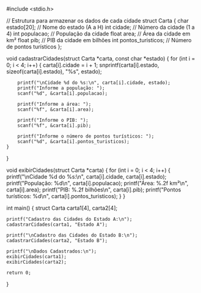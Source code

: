 #include <stdio.h>

// Estrutura para armazenar os dados de cada cidade
struct Carta {
    char estado[20];  // Nome do estado (A a H)
    int cidade;       // Número da cidade (1 a 4)
    int populacao;    // População da cidade
    float area;       // Área da cidade em km²
    float pib;        // PIB da cidade em bilhões
    int pontos_turisticos;  // Número de pontos turísticos
};

void cadastrarCidades(struct Carta *carta, const char *estado) {
    for (int i = 0; i < 4; i++) {
        carta[i].cidade = i + 1;
        snprintf(carta[i].estado, sizeof(carta[i].estado), "%s", estado);
        
        printf("\nCidade %d do %s:\n", carta[i].cidade, estado);
        printf("Informe a população: ");
        scanf("%d", &carta[i].populacao);
        
        printf("Informe a área: ");
        scanf("%f", &carta[i].area);
        
        printf("Informe o PIB: ");
        scanf("%f", &carta[i].pib);
        
        printf("Informe o número de pontos turísticos: ");
        scanf("%d", &carta[i].pontos_turisticos);
    }
}

void exibirCidades(struct Carta *carta) {
    for (int i = 0; i < 4; i++) {
        printf("\nCidade %d do %s:\n", carta[i].cidade, carta[i].estado);
        printf("População: %d\n", carta[i].populacao);
        printf("Área: %.2f km²\n", carta[i].area);
        printf("PIB: %.2f bilhões\n", carta[i].pib);
        printf("Pontos turísticos: %d\n", carta[i].pontos_turisticos);
    }
}

int main() {
    struct Carta carta1[4], carta2[4];

    printf("Cadastro das Cidades do Estado A:\n");
    cadastrarCidades(carta1, "Estado A");
    
    printf("\nCadastro das Cidades do Estado B:\n");
    cadastrarCidades(carta2, "Estado B");

    printf("\nDados Cadastrados:\n");
    exibirCidades(carta1);
    exibirCidades(carta2);

    return 0;
}
